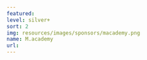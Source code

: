 ```yaml
---
featured: 
level: silver+
sort: 2
img: resources/images/sponsors/macademy.png
name: M.academy
url:
---
```

